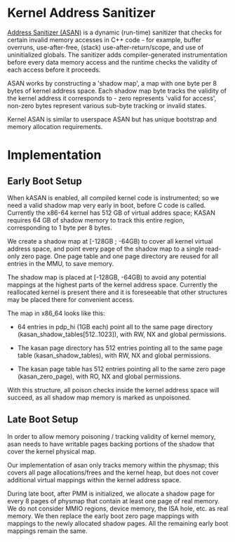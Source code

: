 # Kernel Address Sanitizer

[Address Sanitizer (ASAN)][address-sanitizer] is a dynamic (run-time)
sanitizer that checks for certain invalid memory accesses in C++ code -
for example, buffer overruns, use-after-free, (stack)
use-after-return/scope, and use of uninitialized globals. The sanitizer
adds compiler-generated instrumentation before every data memory access
and the runtime checks the validity of each access before it proceeds.

ASAN works by constructing a 'shadow map', a map with one byte per 8
bytes of kernel address space. Each shadow map byte tracks the validity
of the kernel address it corresponds to - zero represents 'valid for
access', non-zero bytes represent various sub-byte tracking or invalid
states.

Kernel ASAN is similar to userspace ASAN but has unique bootstrap and
memory allocation requirements.

# Implementation
## Early Boot Setup

When kASAN is enabled, all compiled kernel code is instrumented; so we
need a valid shadow map very early in boot, before C code is called.
Currently the x86-64 kernel has 512 GB of virtual addres space; KASAN
requires 64 GB of shadow memory to track this entire region,
corresponding to 1 byte per 8 bytes.

We create a shadow map at [-128GB ; -64GB) to cover all kernel virtual
address space, and point every page of the shadow map to a single
read-only zero page. One page table and one page directory are reused
for all entries in the MMU, to save memory.

The shadow map is placed at [-128GB, -64GB) to avoid any potential
mappings at the highest parts of the kernel address space. Currently
the reallocated kernel is present there and it is foreseeable that
other structures may be placed there for convenient access.

The map in x86_64 looks like this:

* 64 entries in pdp_hi (1GB each) point all to the same page directory
  (kasan_shadow_tables[512..1023]), with RW, NX and global permissions.

* The kasan page directory has 512 entries pointing all to the same page
  table (kasan_shadow_tables), with RW, NX and global permissions.

* The kasan page table has 512 entries pointing all to the same zero
  page (kasan_zero_page), with RO, NX and global permissions.

With this structure, all poison checks inside the kernel address space
will succeed, as all shadow map memory is marked as unpoisoned.

## Late Boot Setup

In order to allow memory poisoning / tracking validity of kernel memory,
asan needs to have writable pages backing portions of the shadow that
cover the kernel physical map.

Our implementation of asan only tracks memory within the physmap; this
covers all page allocations/frees and the kernel heap, but does not
cover additional virtual mappings within the kernel address space.

During late boot, after PMM is initialized, we allocate a shadow page for
every 8 pages of physmap that contain at least one page of real memory.
We do not consider MMIO regions, device memory, the ISA hole, etc. as
real memory. We then replace the early boot zero page mappings with
mappings to the newly allocated shadow pages. All the remaining early
boot mappings remain the same.

[address-sanitizer]: https://clang.llvm.org/docs/AddressSanitizer.html
